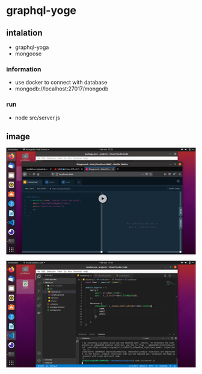# graphql-yoge
## intalation
* graphql-yoga
* mongoose

### information
* use docker to connect with database
* mongodb://localhost:27017/mongodb

### run 
* node src/server.js

## image 

![image-1](https://github.com/Jardielson-s/graphql-yoge/blob/main/image.png)

![image-2](https://github.com/Jardielson-s/graphql-yoge/blob/main/image2.png)

